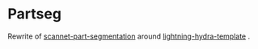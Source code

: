 # Partseg

Rewrite of [scannet-part-segmentation](https://github.com/gangiman/scannet-part-segmentation) around 
[lightning-hydra-template](https://github.com/ashleve/lightning-hydra-template) . 